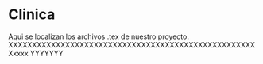 # Clinica
Aqui se localizan los archivos .tex de nuestro proyecto.
XXXXXXXXXXXXXXXXXXXXXXXXXXXXXXXXXXXXXXXXXXXXXXXXXXXXXxxxx
YYYYYYY
